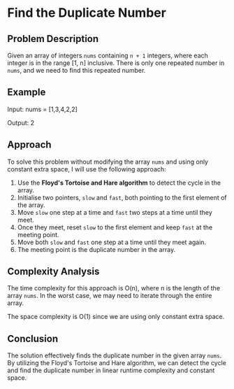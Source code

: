 # Find the Duplicate Number

## Problem Description

Given an array of integers `nums` containing `n + 1` integers, where each integer is in the range [1, n] inclusive. There is only one repeated number in `nums`, and we need to find this repeated number.

## Example

Input:
nums = [1,3,4,2,2]

Output:
2

## Approach

To solve this problem without modifying the array `nums` and using only constant extra space, I will use the following approach:

1. Use the **Floyd's Tortoise and Hare algorithm** to detect the cycle in the array.
2. Initialise two pointers, `slow` and `fast`, both pointing to the first element of the array.
3. Move `slow` one step at a time and `fast` two steps at a time until they meet.
4. Once they meet, reset `slow` to the first element and keep `fast` at the meeting point.
5. Move both `slow` and `fast` one step at a time until they meet again.
6. The meeting point is the duplicate number in the array.

## Complexity Analysis

The time complexity for this approach is O(n), where n is the length of the array `nums`. In the worst case, we may need to iterate through the entire array.

The space complexity is O(1) since we are using only constant extra space.

## Conclusion

The solution effectively finds the duplicate number in the given array `nums`. By utilizing the Floyd's Tortoise and Hare algorithm, we can detect the cycle and find the duplicate number in linear runtime complexity and constant space.
